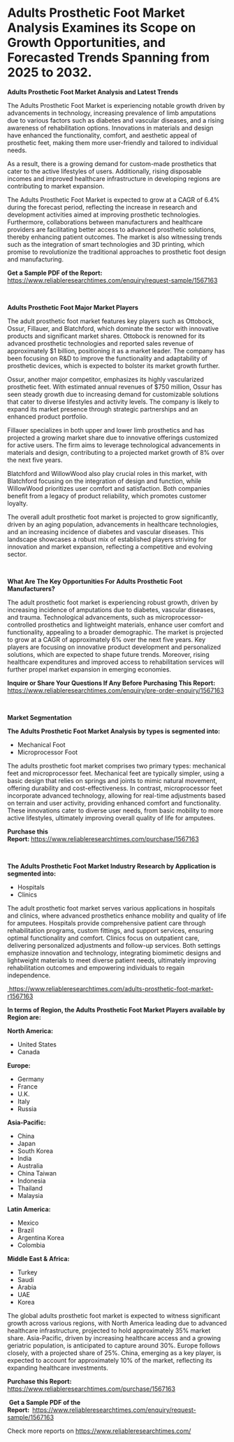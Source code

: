 <p><h1>Adults Prosthetic Foot Market Analysis Examines its Scope on Growth Opportunities, and Forecasted Trends Spanning from 2025 to 2032.</h1></p><p><strong>Adults Prosthetic Foot Market Analysis and Latest Trends</strong></p>
<p><p>The Adults Prosthetic Foot Market is experiencing notable growth driven by advancements in technology, increasing prevalence of limb amputations due to various factors such as diabetes and vascular diseases, and a rising awareness of rehabilitation options. Innovations in materials and design have enhanced the functionality, comfort, and aesthetic appeal of prosthetic feet, making them more user-friendly and tailored to individual needs. </p><p>As a result, there is a growing demand for custom-made prosthetics that cater to the active lifestyles of users. Additionally, rising disposable incomes and improved healthcare infrastructure in developing regions are contributing to market expansion. </p><p>The Adults Prosthetic Foot Market is expected to grow at a CAGR of 6.4% during the forecast period, reflecting the increase in research and development activities aimed at improving prosthetic technologies. Furthermore, collaborations between manufacturers and healthcare providers are facilitating better access to advanced prosthetic solutions, thereby enhancing patient outcomes. The market is also witnessing trends such as the integration of smart technologies and 3D printing, which promise to revolutionize the traditional approaches to prosthetic foot design and manufacturing.</p></p>
<p><strong>Get a Sample PDF of the Report:&nbsp;</strong> <a href="https://www.reliableresearchtimes.com/enquiry/request-sample/1567163?utm_campaign=3059&utm_medium=2&utm_source=Github&utm_content=ia&utm_term=22032025&utm_id=adults-prosthetic-foot">https://www.reliableresearchtimes.com/enquiry/request-sample/1567163</a></p>
<p>&nbsp;</p>
<p><strong>Adults Prosthetic Foot Major Market Players</strong></p>
<p><p>The adult prosthetic foot market features key players such as Ottobock, Ossur, Fillauer, and Blatchford, which dominate the sector with innovative products and significant market shares. Ottobock is renowned for its advanced prosthetic technologies and reported sales revenue of approximately $1 billion, positioning it as a market leader. The company has been focusing on R&D to improve the functionality and adaptability of prosthetic devices, which is expected to bolster its market growth further.</p><p>Ossur, another major competitor, emphasizes its highly vascularized prosthetic feet. With estimated annual revenues of $750 million, Ossur has seen steady growth due to increasing demand for customizable solutions that cater to diverse lifestyles and activity levels. The company is likely to expand its market presence through strategic partnerships and an enhanced product portfolio.</p><p>Fillauer specializes in both upper and lower limb prosthetics and has projected a growing market share due to innovative offerings customized for active users. The firm aims to leverage technological advancements in materials and design, contributing to a projected market growth of 8% over the next five years.</p><p>Blatchford and WillowWood also play crucial roles in this market, with Blatchford focusing on the integration of design and function, while WillowWood prioritizes user comfort and satisfaction. Both companies benefit from a legacy of product reliability, which promotes customer loyalty.</p><p>The overall adult prosthetic foot market is projected to grow significantly, driven by an aging population, advancements in healthcare technologies, and an increasing incidence of diabetes and vascular diseases. This landscape showcases a robust mix of established players striving for innovation and market expansion, reflecting a competitive and evolving sector.</p></p>
<p>&nbsp;</p>
<p><strong>What Are The Key Opportunities For Adults Prosthetic Foot Manufacturers?</strong></p>
<p><p>The adult prosthetic foot market is experiencing robust growth, driven by increasing incidence of amputations due to diabetes, vascular diseases, and trauma. Technological advancements, such as microprocessor-controlled prosthetics and lightweight materials, enhance user comfort and functionality, appealing to a broader demographic. The market is projected to grow at a CAGR of approximately 6% over the next five years. Key players are focusing on innovative product development and personalized solutions, which are expected to shape future trends. Moreover, rising healthcare expenditures and improved access to rehabilitation services will further propel market expansion in emerging economies.</p></p>
<p><strong>Inquire or Share Your Questions If Any Before Purchasing This Report:</strong> <a href="https://www.reliableresearchtimes.com/enquiry/pre-order-enquiry/1567163?utm_campaign=3059&utm_medium=2&utm_source=Github&utm_content=ia&utm_term=22032025&utm_id=adults-prosthetic-foot">https://www.reliableresearchtimes.com/enquiry/pre-order-enquiry/1567163</a></p>
<p>&nbsp;</p>
<p><strong>Market Segmentation</strong></p>
<p><strong>The Adults Prosthetic Foot Market Analysis by types is segmented into:</strong></p>
<p><ul><li>Mechanical Foot</li><li>Microprocessor Foot</li></ul></p>
<p><p>The adults prosthetic foot market comprises two primary types: mechanical feet and microprocessor feet. Mechanical feet are typically simpler, using a basic design that relies on springs and joints to mimic natural movement, offering durability and cost-effectiveness. In contrast, microprocessor feet incorporate advanced technology, allowing for real-time adjustments based on terrain and user activity, providing enhanced comfort and functionality. These innovations cater to diverse user needs, from basic mobility to more active lifestyles, ultimately improving overall quality of life for amputees.</p></p>
<p><strong>Purchase this Report:&nbsp;</strong><a href="https://www.reliableresearchtimes.com/purchase/1567163?utm_campaign=3059&utm_medium=2&utm_source=Github&utm_content=ia&utm_term=22032025&utm_id=adults-prosthetic-foot">https://www.reliableresearchtimes.com/purchase/1567163</a></p>
<p>&nbsp;</p>
<p><strong>The Adults Prosthetic Foot Market Industry Research by Application is segmented into:</strong></p>
<p><ul><li>Hospitals</li><li>Clinics</li></ul></p>
<p><p>The adult prosthetic foot market serves various applications in hospitals and clinics, where advanced prosthetics enhance mobility and quality of life for amputees. Hospitals provide comprehensive patient care through rehabilitation programs, custom fittings, and support services, ensuring optimal functionality and comfort. Clinics focus on outpatient care, delivering personalized adjustments and follow-up services. Both settings emphasize innovation and technology, integrating biomimetic designs and lightweight materials to meet diverse patient needs, ultimately improving rehabilitation outcomes and empowering individuals to regain independence.</p></p>
<p><a href="https://www.reliableresearchtimes.com/adults-prosthetic-foot-market-r1567163?utm_campaign=3059&utm_medium=2&utm_source=Github&utm_content=ia&utm_term=22032025&utm_id=adults-prosthetic-foot">&nbsp;https://www.reliableresearchtimes.com/adults-prosthetic-foot-market-r1567163</a></p>
<p><strong>In terms of Region, the Adults Prosthetic Foot Market Players available by Region are:</strong></p>
<p>
    <p> <strong> North America: </strong>
        <ul>
            <li>United States</li>
            <li>Canada</li>
        </ul>
        </p> 
    <p> <strong> Europe: </strong>
        <ul>
            <li>Germany</li>
            <li>France</li>
            <li>U.K.</li>
            <li>Italy</li>
            <li>Russia</li>
        </ul>
        </p> 
    <p> <strong> Asia-Pacific: </strong>
        <ul>
            <li>China</li>
            <li>Japan</li>
            <li>South Korea</li>
            <li>India</li>
            <li>Australia</li>
            <li>China Taiwan</li>
            <li>Indonesia</li>
            <li>Thailand</li>
            <li>Malaysia</li>
        </ul>
        </p> 
    <p> <strong> Latin America: </strong>
        <ul>
            <li>Mexico</li>
            <li>Brazil</li>
            <li>Argentina Korea</li>
            <li>Colombia</li>
        </ul>
        </p> 
    <p> <strong> Middle East & Africa: </strong>
        <ul>
            <li>Turkey</li>
            <li>Saudi</li>
            <li>Arabia</li>
            <li>UAE</li>
            <li>Korea</li>
        </ul>
    </p>
    </p>
<p><p>The global adults prosthetic foot market is expected to witness significant growth across various regions, with North America leading due to advanced healthcare infrastructure, projected to hold approximately 35% market share. Asia-Pacific, driven by increasing healthcare access and a growing geriatric population, is anticipated to capture around 30%. Europe follows closely, with a projected share of 25%. China, emerging as a key player, is expected to account for approximately 10% of the market, reflecting its expanding healthcare investments.</p></p>
<p><strong>Purchase this Report: </strong><a href="https://www.reliableresearchtimes.com/purchase/1567163?utm_campaign=3059&utm_medium=2&utm_source=Github&utm_content=ia&utm_term=22032025&utm_id=adults-prosthetic-foot">https://www.reliableresearchtimes.com/purchase/1567163</a></p>
<p>&nbsp;<strong>Get a Sample PDF of the Report:&nbsp;&nbsp;</strong><a href="https://www.reliableresearchtimes.com/enquiry/request-sample/1567163?utm_campaign=3059&utm_medium=2&utm_source=Github&utm_content=ia&utm_term=22032025&utm_id=adults-prosthetic-foot">https://www.reliableresearchtimes.com/enquiry/request-sample/1567163</a></p>
<p><strong></strong></p>
<p>Check more reports on <a href="https://www.reliableresearchtimes.com/?utm_campaign=3059&utm_medium=2&utm_source=Github&utm_content=ia&utm_term=22032025&utm_id=adults-prosthetic-foot">https://www.reliableresearchtimes.com/</a></p>
